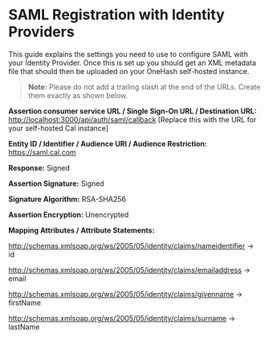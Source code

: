 # SAML Registration with Identity Providers

This guide explains the settings you need to use to configure SAML with your Identity Provider. Once this is set up you should get an XML metadata file that should then be uploaded on your OneHash self-hosted instance.

> **Note:** Please do not add a trailing slash at the end of the URLs. Create them exactly as shown below.

**Assertion consumer service URL / Single Sign-On URL / Destination URL:** [http://localhost:3000/api/auth/saml/callback](http://localhost:3000/api/auth/saml/callback) [Replace this with the URL for your self-hosted Cal instance]

**Entity ID / Identifier / Audience URI / Audience Restriction:** https://saml.cal.com

**Response:** Signed

**Assertion Signature:** Signed

**Signature Algorithm:** RSA-SHA256

**Assertion Encryption:** Unencrypted

**Mapping Attributes / Attribute Statements:**

http://schemas.xmlsoap.org/ws/2005/05/identity/claims/nameidentifier -> id

http://schemas.xmlsoap.org/ws/2005/05/identity/claims/emailaddress -> email

http://schemas.xmlsoap.org/ws/2005/05/identity/claims/givenname -> firstName

http://schemas.xmlsoap.org/ws/2005/05/identity/claims/surname -> lastName
